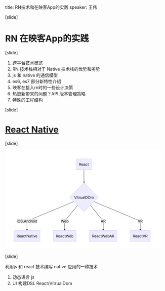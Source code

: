 title: RN技术和在映客App的实践
speaker: 王伟

[slide]

# RN 在映客App的实践

[slide]

1. 跨平台技术概览
2. RN 技术栈相对于 Native 技术栈的优势和劣势
3. js 和 native 的通信模型
4. es6, es7 部分新特性介绍
5. 映客在接入rn时的一些设计决策
6. 热更新带来的问题？API 版本管理策略
7. 特殊的工程结构

[slide]

# [React Native](https://reactnative.cn/)

[slide]

![hhh](react_dsl.png)

[slide]

利用js 和 react 技术编写 native 应用的一种技术
1. 动态语言 js
2. UI 构建DSL React/VitrualDom

